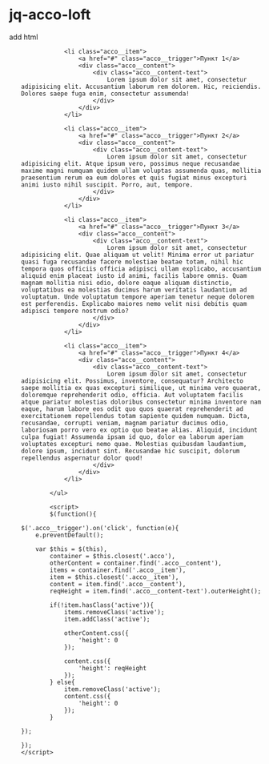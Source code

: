 # jq-acco-loft
add html
<ul class="acco">

                <li class="acco__item">
                    <a href="#" class="acco__trigger">Пункт 1</a>
                    <div class="acco__content">
                        <div class="acco__content-text">
                            Lorem ipsum dolor sit amet, consectetur adipisicing elit. Accusantium laborum rem dolorem. Hic, reiciendis. Dolores saepe fuga enim, consectetur assumenda!
                        </div>
                    </div>
                </li>

                <li class="acco__item">
                    <a href="#" class="acco__trigger">Пункт 2</a>
                    <div class="acco__content">
                        <div class="acco__content-text">
                            Lorem ipsum dolor sit amet, consectetur adipisicing elit. Atque ipsum vero, possimus neque recusandae maxime magni numquam quidem ullam voluptas assumenda quas, mollitia praesentium rerum ea eum dolores et quis fugiat minus excepturi animi iusto nihil suscipit. Porro, aut, tempore.
                        </div>
                    </div>
                </li>

                <li class="acco__item">
                    <a href="#" class="acco__trigger">Пункт 3</a>
                    <div class="acco__content">
                        <div class="acco__content-text">
                            Lorem ipsum dolor sit amet, consectetur adipisicing elit. Quae aliquam ut velit! Minima error ut pariatur quasi fuga recusandae facere molestiae beatae totam, nihil hic tempora quos officiis officia adipisci ullam explicabo, accusantium aliquid enim placeat iusto id animi, facilis labore omnis. Quam magnam mollitia nisi odio, dolore eaque aliquam distinctio, voluptatibus ea molestias ducimus harum veritatis laudantium ad voluptatum. Unde voluptatum tempore aperiam tenetur neque dolorem est perferendis. Explicabo maiores nemo velit nisi debitis quam adipisci tempore nostrum odio?
                        </div>
                    </div>
                </li>

                <li class="acco__item">
                    <a href="#" class="acco__trigger">Пункт 4</a>
                    <div class="acco__content">
                        <div class="acco__content-text">
                            Lorem ipsum dolor sit amet, consectetur adipisicing elit. Possimus, inventore, consequatur? Architecto saepe mollitia ex quas excepturi similique, ut minima vero quaerat, doloremque reprehenderit odio, officia. Aut voluptatem facilis atque pariatur molestias doloribus consectetur minima inventore nam eaque, harum labore eos odit quo quos quaerat reprehenderit ad exercitationem repellendus totam sapiente quidem numquam. Dicta, recusandae, corrupti veniam, magnam pariatur ducimus odio, laboriosam porro vero ex optio quo beatae alias. Aliquid, incidunt culpa fugiat! Assumenda ipsam id quo, dolor ea laborum aperiam voluptates excepturi nemo quae. Molestias quibusdam laudantium, dolore ipsum, incidunt sint. Recusandae hic suscipit, dolorum repellendus aspernatur dolor quod!
                        </div>
                    </div>
                </li>

            </ul>
            
            <script>
            $(function(){
    
    $('.acco__trigger').on('click', function(e){
        e.preventDefault();

        var $this = $(this),
            container = $this.closest('.acco'),
            otherContent = container.find('.acco__content'),
            items = container.find('.acco__item'),
            item = $this.closest('.acco__item'),
            content = item.find('.acco__content'),
            reqHeight = item.find('.acco__content-text').outerHeight();

            if(!item.hasClass('active')){
                items.removeClass('active');
                item.addClass('active');

                otherContent.css({
                    'height': 0
                });

                content.css({
                    'height': reqHeight
                });
            } else{
                item.removeClass('active');
                content.css({
                    'height': 0
                });
            }

    });
    
    });
    </script>
